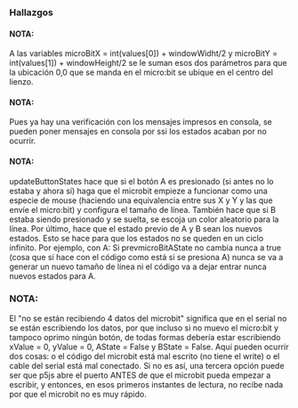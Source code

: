 ### Hallazgos

#### NOTA:

A las variables microBitX = int(values[0]) + windowWidht/2 y microBitY = int(values[1]) + windowHeight/2 se le suman esos dos parámetros para que  la ubicación 0,0 que se manda en el micro:bit se ubique en el centro del lienzo.

#### NOTA: 

Pues ya hay una verificación con los mensajes impresos en consola, se pueden poner mensajes en consola por ssi los estados acaban por no ocurrir.

#### NOTA: 

updateButtonStates hace que si el botón A es presionado (si antes no lo estaba y ahora sí) haga que el microbit empieze a funcionar como una especie de mouse (haciendo una equivalencia entre sus X y Y y las que envíe el micro:bit) y configura el tamaño de línea. 
También hace que si B estaba siendo presionado y se suelta, se escoja un color aleatorio para la línea. 
Por último, hace que el estado previo de A y B sean los nuevos estados. Esto se hace para que los estados no se queden en un ciclo infinito. Por ejemplo, con A: Si prevmicroBitAState no cambia nunca a true (cosa que sí hace con el código como está si se presiona A) nunca se va a generar un nuevo tamaño de línea ni el código va a dejar entrar nunca nuevos estados para A.

### NOTA: 

El "no se están recibiendo 4 datos del microbit" significa que en el serial no se están escribiendo los datos, por que incluso si no muevo el micro:bit y tampoco oprimo ningún botón, de todas formas debería estar escribiendo 
xValue = 0, yValue = 0, AState = False y BState = False. Aquí pueden ocurrir dos cosas: o el código del microbit está mal escrito (no tiene el write) o el cable del serial está mal conectado. Si no es así, una tercera opción puede ser que p5js abre el puerto ANTES de que el microbit pueda empezar a escribir, y entonces, en esos primeros instantes de lectura, no recibe nada por que el microbit no es muy rápido.

